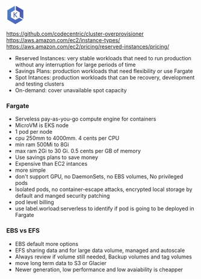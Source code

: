 ![eks.png](img/eks_4848.png)

https://github.com/codecentric/cluster-overprovisioner
https://aws.amazon.com/ec2/instance-types/
https://aws.amazon.com/ec2/pricing/reserved-instances/pricing/

- Reserved Instances: very stable workloads that need to run production without any interruption for large periods of time
- Savings Plans: production workloads that need flexibility or use Fargate
- Spot Intances: production workloads that can be recovery, development and testing clusters
- On-demand: cover unavailable spot capacity

### Fargate
- Serveless pay-as-you-go compute engine for containers
- MicroVM is EKS node
- 1 pod per node
- cpu 250mm to 4000mm. 4 cents per CPU
- min ram 500Mi to 8Gi
- max ram 2Gi to 30 Gi. 0.5 cents per GB of memory
- Use savings plans to save money
- Expensive than EC2 intances
- more simple
- don't support GPU, no DaemonSets, no EBS volumes, No privileged pods
- Isolated pods, no container-escape attacks, encrypted local storage by default and manged security patching
- pod level billing
- use label.worload:serverless to identify if pod is going to be deployed in Fargate

### EBS vs EFS
- EBS default more options
- EFS sharing data and for large data volume, managed and autoscale
- Always review if volume still needed, Backup volumes and tag volumes
- move long term data to S3 or Glacier
- Newer generation, low performance and low avaiability is cheapper